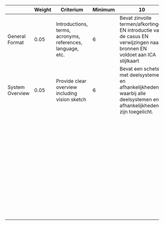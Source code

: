 |  | Weight | Criterium | Minimum | 10 | 8 | 6 | 4 | 1 | Estimation | Motivation |
| --- | --- | --- | --- | --- | --- | --- |  --- | --- | --- | --- |
| General Format | 0.05 | Introductions, terms, acronyms, references, language, etc. | 6 | Bevat zinvolle termen/afkortingen EN introductie van de casus EN verwijzingen naar bronnen EN voldoet aan ICA stijlkaart | Bevat zinvolle termen/afkortingen EN voldoet aan ICA stijlkaart EN bevat introductie casus MAAR verwijzingen naar bronnen ontbreken  | Bevat zinvolle termen/afkortingen EN voldoet aan ICA stijlkaart MAAR introductie casus ontbreekt OF verwijzingen naar bronnen ontbreken | Bevat zinvolle termen/afkortingen MAAR introductie casus ontbreekt OF verwijzingen naar bronnen ontbreken OF voldoet niet aan ICA stijlkaart | Bevat zinloze termen/afkortingen OF introductie casus ontbreekt OF verwijzingen naar bronnen ontbreken OF voldoet niet aan ICA stijlkaart | 0 | - |
| System Overview | 0.05 | Provide clear overview including vision sketch | 6 | Bevat een schets met deelsystemen en afhankelijkheden  waarbij alle deelsystemen en afhankelijkheden zijn toegelicht. | Bevat een schets met deelsystemen en afhankelijkheden  waarbij vrijwel alle deelsystemen en afhankelijkheden zijn toegelicht. | Bevat een te gedetailleerde of te globale schets die voorzien is van een vrijwel volledige toelichting van de verantwoordelijkheden van de deelsystemen. | Bevat een te gedetailleerde of te globale schets die voorzien is van een onvolledige toelichting van de verantwoordelijkheden van de deelsystemen. | Bevat een te gedetailleerde of te globale schets waarbij een toelichting van de verantwoordelijkheden van de deelsystemen ontbreekt. | 4 | Ik vraag mij af of dit niet te globaal is. Volgens mij is het toelichting volledig. |
|  |  |  |  |  |  |  |  |  | 0 | - |
|  |  |  |  |  |  |  |  |  | 0 | - |
|  |  |  |  |  |  |  |  |  | 0 | - |
|  |  |  |  |  |  |  |  |  | 0 | - |
|  |  |  |  |  |  |  |  |  | 0 | - |
|  |  |  |  |  |  |  |  |  | 0 | - |
|  |  |  |  |  |  |  |  |  | 0 | - |
|  |  |  |  |  |  |  |  |  | 0 | - |
|  |  |  |  |  |  |  |  |  | 0 | - |
|  |  |  |  |  |  |  |  |  | 0 | - |
|  |  |  |  |  |  |  |  |  | 0 | - |
|  |  |  |  |  |  |  |  |  | 0 | - |
|  |  |  |  |  |  |  |  |  | 0 | - |
